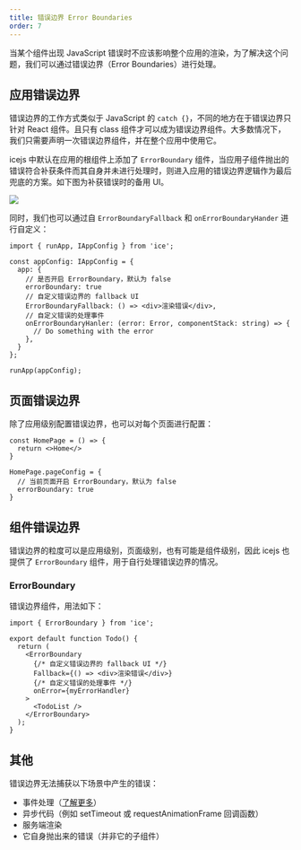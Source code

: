 ```yaml
---
title: 错误边界 Error Boundaries
order: 7
---
```


当某个组件出现 JavaScript 错误时不应该影响整个应用的渲染，为了解决这个问题，我们可以通过错误边界（Error Boundaries）进行处理。

## 应用错误边界

错误边界的工作方式类似于 JavaScript 的 `catch {}`，不同的地方在于错误边界只针对 React 组件。且只有 class 组件才可以成为错误边界组件。大多数情况下，我们只需要声明一次错误边界组件，并在整个应用中使用它。

icejs 中默认在应用的根组件上添加了 `ErrorBoundary` 组件，当应用子组件抛出的错误符合补获条件而其自身并未进行处理时，则进入应用的错误边界逻辑作为最后兜底的方案。如下图为补获错误时的备用 UI。

![](https://img.alicdn.com/tfs/TB1rNezBAL0gK0jSZFxXXXWHVXa-2880-1754.png)

同时，我们也可以通过自 `ErrorBoundaryFallback` 和 `onErrorBoundaryHander` 进行自定义：

```tsx
import { runApp, IAppConfig } from 'ice';

const appConfig: IAppConfig = {
  app: {
    // 是否开启 ErrorBoundary，默认为 false
    errorBoundary: true
    // 自定义错误边界的 fallback UI
    ErrorBoundaryFallback: () => <div>渲染错误</div>,
    // 自定义错误的处理事件
    onErrorBoundaryHanler: (error: Error, componentStack: string) => {
      // Do something with the error
    },
  }
};

runApp(appConfig);
```

## 页面错误边界

除了应用级别配置错误边界，也可以对每个页面进行配置：

```tsx
const HomePage = () => {
  return <>Home</>
}

HomePage.pageConfig = {
  // 当前页面开启 ErrorBoundary，默认为 false
  errorBoundary: true
}
```

## 组件错误边界

错误边界的粒度可以是应用级别，页面级别，也有可能是组件级别，因此 icejs 也提供了 `ErrorBoundary` 组件，用于自行处理错误边界的情况。

### ErrorBoundary

错误边界组件，用法如下：

```tsx
import { ErrorBoundary } from 'ice';

export default function Todo() {
  return (
    <ErrorBoundary
      {/* 自定义错误边界的 fallback UI */}
      Fallback={() => <div>渲染错误</div>}
      {/* 自定义错误的处理事件 */}
      onError={myErrorHandler}
    >
      <TodoList />
    </ErrorBoundary>
  );
}
```

## 其他

错误边界无法捕获以下场景中产生的错误：

* 事件处理（[了解更多](https://reactjs.org/docs/error-boundaries.html#how-about-event-handlers)）
* 异步代码（例如 setTimeout 或 requestAnimationFrame 回调函数）
* 服务端渲染
* 它自身抛出来的错误（并非它的子组件）
